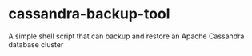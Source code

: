 # cassandra-backup-tool
A simple shell script that can backup and restore an Apache Cassandra database cluster
